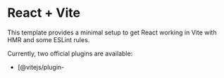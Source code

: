 # React + Vite

This template provides a minimal setup to get React working in Vite with HMR and some ESLint rules.

Currently, two official plugins are available:

- [@vitejs/plugin-